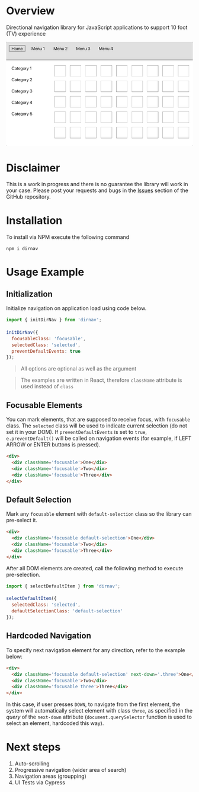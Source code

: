 # Overview
Directional navigation library for JavaScript applications to support 10 foot (TV) experience

![](dirnav.gif)

# Disclaimer
This is a work in progress and there is no guarantee the library will work in your case. Please post your requests and bugs in the [Issues](https://github.com/ashevtcov/dirnav/issues) section of the GitHub repository.

# Installation
To install via NPM execute the following command
```shell
npm i dirnav
```

# Usage Example

## Initialization

Initialize navigation on application load using code below.

```javascript
import { initDirNav } from 'dirnav';

initDirNav({
  focusableClass: 'focusable',
  selectedClass: 'selected',
  preventDefaultEvents: true
});
```

> All options are optional as well as the argument

> The examples are written in React, therefore `className` attribute is used instead of `class`

## Focusable Elements

You can mark elements, that are supposed to receive focus, with `focusable` class. The `selected` class will be used to indicate current selection (do not set it in your DOM). If `preventDefaultEvents` is set to `true`, `e.preventDefault()` will be called on navigation events (for example, if LEFT ARROW or ENTER buttons is pressed).

```html
<div>
  <div className='focusable'>One</div>
  <div className='focusable'>Two</div>
  <div className='focusable'>Three</div>
</div>
```

## Default Selection

Mark any `focusable` element with `default-selection` class so the library can pre-select it.

```html
<div>
  <div className='focusable default-selection'>One</div>
  <div className='focusable'>Two</div>
  <div className='focusable'>Three</div>
</div>
```

After all DOM elements are created, call the following method to execute pre-selection.

```javascript
import { selectDefaultItem } from 'dirnav';

selectDefaultItem({
  selectedClass: 'selected',
  defaultSelectionClass: 'default-selection'
});
```

## Hardcoded Navigation

To specify next navigation element for any direction, refer to the example below:

```html
<div>
  <div className='focusable default-selection' next-down='.three'>One</div>
  <div className='focusable'>Two</div>
  <div className='focusable three'>Three</div>
</div>
```

In this case, if user presses `DOWN`, to navigate from the first element, the system
will automatically select element with class `three`, as specified in the _query_ of
the `next-down` attribute (`document.querySelector` function is used to select an element,
hardcoded this way).

# Next steps
1. Auto-scrolling
2. Progressive navigation (wider area of search)
3. Navigation areas (groupping)
4. UI Tests via Cypress
